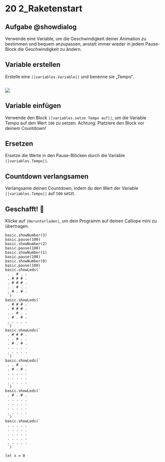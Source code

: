 # 20 2_Raketenstart


## Aufgabe @showdialog
Verwende eine Variable, um die Geschwindigkeit deiner Animation zu bestimmen und bequem anzupassen, anstatt immer wieder in jedem Pause-Block die Geschwindigkeit zu ändern.

## Variable erstellen
Erstelle eine ``||variables.Variable||`` und benenne sie „Tempo“.

```
```
![](https://calliope.cc/tutorials/variable_tempo.png)

## Variable einfügen
Verwende den Block ``||variables.setze Tempo auf||``, um die Variable Tempo auf den Wert `100` zu setzen. Achtung: Platziere den Block vor deinem Countdown!


## Ersetzen
Ersetze die Werte in den Pause-Blöcken durch die Variable ``||variables.Tempo||``.


## Countdown verlangsamen
Verlangsame deinen Countdown, indem du den Wert der Variable ``||variables.Tempo||`` auf `500` setzt.

## Geschafft! 🎉
Klicke auf ``|Herunterladen|``, um dein Programm auf deinen Calliope mini zu übertragen.

```template
basic.showNumber(3)
basic.pause(100)
basic.showNumber(2)
basic.pause(100)
basic.showNumber(1)
basic.pause(100)
basic.showNumber(0)
basic.pause(100)
basic.showLeds(`
 . . # . .
 . # # # .
 . # # # .
 . . # . .
 . # . # .
 `)
basic.showLeds(`
 . # # # .
 . # # # .
 . . # . .
 . # . # .
 . . . . .
 `)
basic.showLeds(`
 . # # # .
 . . # . .
 . # . # .
 . . . . .
 . . . . .
 `)
basic.showLeds(`
 . . # . .
 . # . # .
 . . . . .
 . . . . .
 . . . . .
 `)
basic.showLeds(`
 . # . # .
 . . . . .
 . . . . .
 . . . . .
 . . . . .
 `)
basic.showLeds(`
 . . . . .
 . . . . .
 . . . . .
 . . . . .
 . . . . .
 `)
```

```blocks
let x = 0
```
